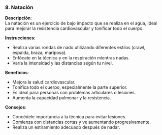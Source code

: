 ### 8. Natación

**Descripción**:  
La natación es un ejercicio de bajo impacto que se realiza en el agua, ideal para mejorar la resistencia cardiovascular y tonificar todo el cuerpo.

**Instrucciones**:  
- Realiza varias rondas de nado utilizando diferentes estilos (crawl, espalda, braza, mariposa).
- Enfócate en la técnica y en la respiración mientras nadas.
- Varía la intensidad y las distancias según tu nivel.

**Beneficios**:  
- Mejora la salud cardiovascular.
- Tonifica todo el cuerpo, especialmente la parte superior.
- Es ideal para personas con problemas articulares o lesiones.
- Aumenta la capacidad pulmonar y la resistencia.

**Consejos**:  
- Concédele importancia a la técnica para evitar lesiones.
- Comienza con distancias cortas y ve aumentando progresivamente.
- Realiza un estiramiento adecuado después de nadar.